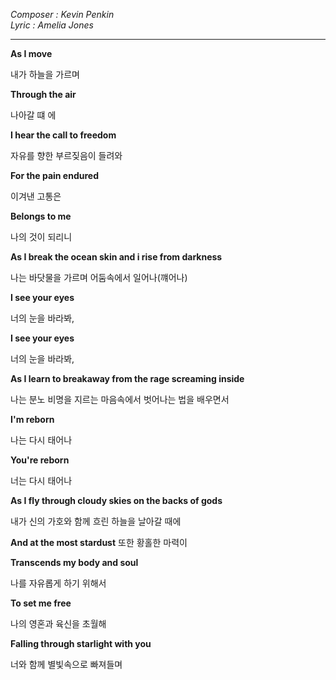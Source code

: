 *Composer : Kevin Penkin <br>*
*Lyric : Amelia Jones*

---

**As I move**

내가 하늘을 가르며 

**Through the air**

나아갈 떄 에

**I hear the call to freedom**

자유를 향한 부르짖음이 들려와

**For the pain endured**

이겨낸 고통은

**Belongs to me**

나의 것이 되리니

**As I break the ocean skin and i rise from darkness**

나는 바닷물을 가르며 어둠속에서 일어나(꺠어나)


**I see your eyes**

너의 눈을 바라봐, 

**I see your eyes**

너의 눈을 바라봐, 

**As I learn to breakaway from the rage screaming inside**

나는 분노 비명을 지르는 마음속에서 벗어나는 법을 배우면서

**I'm reborn**

나는 다시 태어나

**You're reborn**

너는 다시 태어나

**As I fly through cloudy skies on the backs of gods**

내가 신의 가호와 함께 흐린 하늘을 날아갈 때에

**And at the most stardust**
또한 황홀한 마력이

**Transcends my body and soul**

나를 자유롭게 하기 위해서

**To set me free**

나의 영혼과 육신을 초월해

**Falling through starlight with you**

너와 함께 별빛속으로 빠져들며